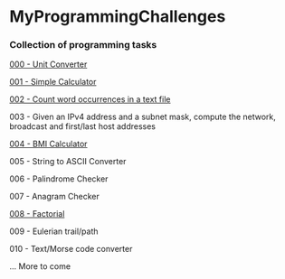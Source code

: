 # MyProgrammingChallenges

### Collection of programming tasks 

[000 - Unit Converter](https://github.com/mdawidowski/MyProgrammingChallenges/tree/master/000)

[001 - Simple Calculator](https://github.com/mdawidowski/MyProgrammingChallenges/tree/master/001)

[002 - Count word occurrences in a text file](https://github.com/mdawidowski/MyProgrammingChallenges/tree/master/002)

003 - Given an IPv4 address and a subnet mask, compute the network, broadcast and first/last host addresses

[004 - BMI Calculator](https://github.com/mdawidowski/MyProgrammingChallenges/tree/master/004)

005 - String to ASCII Converter

006 - Palindrome Checker

007 - Anagram Checker

[008 - Factorial](https://github.com/mdawidowski/MyProgrammingChallenges/tree/master/008)

009 - Eulerian trail/path

010 - Text/Morse code converter

... More to come

